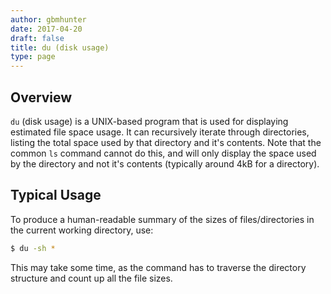 ```yaml
---
author: gbmhunter
date: 2017-04-20
draft: false
title: du (disk usage)
type: page
---
```


## Overview

`du` (disk usage) is a UNIX-based program that is used for displaying estimated file space usage. It can recursively iterate through directories, listing the total space used by that directory and it's contents. Note that the common `ls` command cannot do this, and will only display the space used by the directory and not it's contents (typically around 4kB for a directory).

## Typical Usage

To produce a human-readable summary of the sizes of files/directories in the current working directory, use:

```sh   
$ du -sh *
```

This may take some time, as the command has to traverse the directory structure and count up all the file sizes.
